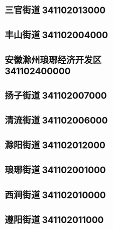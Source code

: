 # 三官街道 341102013000
# 丰山街道 341102004000
# 安徽滁州琅琊经济开发区 341102400000
# 扬子街道 341102007000
# 清流街道 341102006000
# 滁阳街道 341102012000
# 琅琊街道 341102001000
# 西涧街道 341102010000
# 遵阳街道 341102011000
